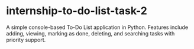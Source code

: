 # internship-to-do-list-task-2
A simple console-based To-Do List application in Python. Features include adding, viewing, marking as done, deleting, and searching tasks with priority support.
